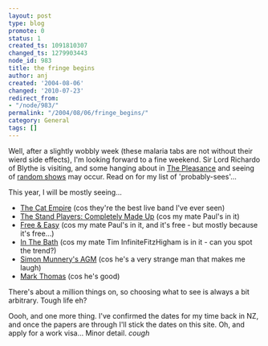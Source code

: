```yaml
---
layout: post
type: blog
promote: 0
status: 1
created_ts: 1091810307
changed_ts: 1279903443
node_id: 983
title: the fringe begins
author: anj
created: '2004-08-06'
changed: '2010-07-23'
redirect_from:
- "/node/983/"
permalink: "/2004/08/06/fringe_begins/"
category: General
tags: []
---
```

Well, after a slightly wobbly week (these malaria tabs are not without their wierd side effects), I'm looking forward to a fine weekend.  Sir Lord Richardo of Blythe is visiting, and some hanging about in [The Pleasance](http://www.pleasance.co.uk/edin/) and seeing of [random shows](http://edfringe.com) may occur.  Read on for my list of 'probably-sees'...
<!--break-->
This year, I will be mostly seeing...
* [The Cat Empire](http://www.edfringe.com/shows/detail.php?action=shows&id=CATEM) (cos they're the best live band I've ever seen)
* [The Stand Players: Completely Made Up](http://www.edfringe.com/shows/detail.php?action=shows&id=STANG) (cos my mate Paul's in it)
* [Free & Easy](http://www.edfringe.com/shows/detail.php?action=shows&id=FREEF) (cos my mate Paul's in it, and it's free - but mostly because it's free...)
* [In The Bath](http://www.edfringe.com/shows/detail.php?action=shows&id=INTHE) (cos my mate Tim InfiniteFitzHigham is in it - can you spot the trend?)
* [Simon Munnery's AGM](http://www.edfringe.com/shows/detail.php?action=shows&id=SIMOO) (cos he's a very strange man that makes me laugh)
* [Mark Thomas](http://www.edfringe.com/shows/detail.php?action=shows&id=THOMA) (cos he's good)

There's about a million things on, so choosing what to see is always a bit arbitrary.  Tough life eh?

Oooh, and one more thing.  I've confirmed the dates for my time back in NZ, and once the papers are through I'll stick the dates on this site.  Oh, and apply for a work visa...  Minor detail. *cough*

